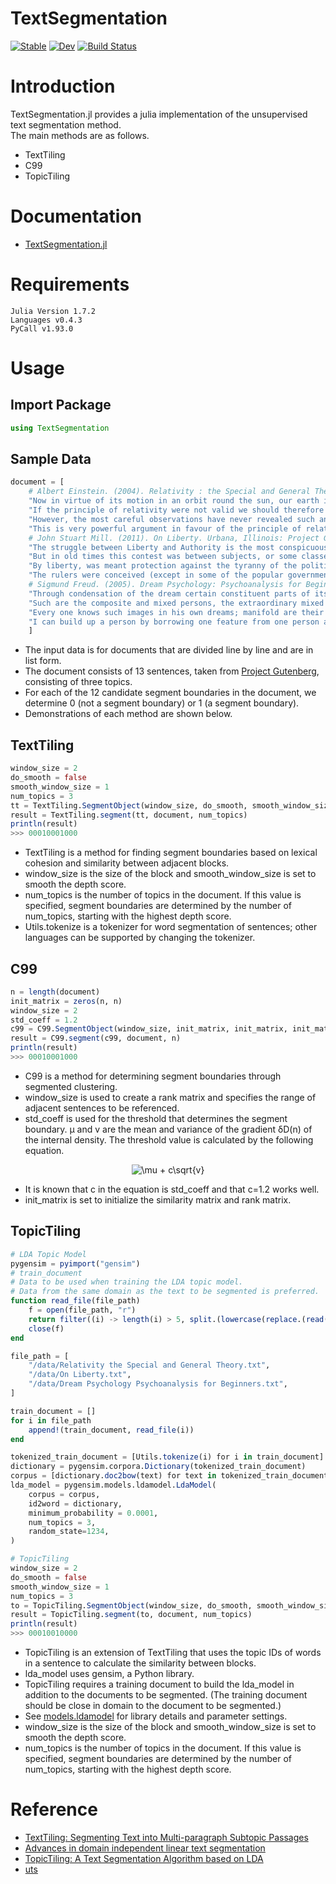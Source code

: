 # TextSegmentation

[![Stable](https://img.shields.io/badge/docs-stable-blue.svg)](https://kawasaki-kento.github.io/TextSegmentation.jl/stable)
[![Dev](https://img.shields.io/badge/docs-dev-blue.svg)](https://kawasaki-kento.github.io/TextSegmentation.jl/dev)
[![Build Status](https://travis-ci.com/kawasaki-kento/TextSegmentation.jl.svg?branch=main)](https://travis-ci.com/kawasaki-kento/TextSegmentation.jl)

# Introduction
TextSegmentation.jl provides a julia implementation of the unsupervised text segmentation method.  
The main methods are as follows.
 - TextTiling
 - C99
 - TopicTiling

# Documentation
 - [TextSegmentation.jl](https://kawasaki-kento.github.io/TextSegmentation.jl/build/)

# Requirements
```
Julia Version 1.7.2
Languages v0.4.3
PyCall v1.93.0
```

# Usage
## Import Package
```julia
using TextSegmentation
```
## Sample Data
```julia
document = [
    # Albert Einstein. (2004). Relativity : the Special and General Theory. Urbana, Illinois: Project Gutenberg. Retrieved June 23, 2022, from https://www.gutenberg.org/ebooks/5001.
    "Now in virtue of its motion in an orbit round the sun, our earth is comparable with a railway carriage travelling with a velocity of about 30 kilometres per second. ",
    "If the principle of relativity were not valid we should therefore expect that the direction of motion of the earth at any moment would enter into the laws of nature, and also that physical systems in their behaviour would be dependent on the orientation in space with respect to the earth. For owing to the alteration in direction of the velocity of revolution of the earth in the course of a year, the earth cannot be at rest relative to the hypothetical system K[0] throughout the whole year. ",
    "However, the most careful observations have never revealed such anisotropic properties in terrestrial physical space, i.e. a physical non-equivalence of different directions. ",
    "This is very powerful argument in favour of the principle of relativity.",
    # John Stuart Mill. (2011). On Liberty. Urbana, Illinois: Project Gutenberg. Retrieved June 23, 2022, from https://www.gutenberg.org/ebooks/34901.
    "The struggle between Liberty and Authority is the most conspicuous feature in the portions of history with which we are earliest familiar, particularly in that of Greece, Rome, and England.",
    "But in old times this contest was between subjects, or some classes of subjects, and the government.",
    "By liberty, was meant protection against the tyranny of the political rulers.",
    "The rulers were conceived (except in some of the popular governments of Greece) as in a necessarily antagonistic position to the people whom they ruled.",
    # Sigmund Freud. (2005). Dream Psychology: Psychoanalysis for Beginners. Urbana, Illinois: Project Gutenberg. Retrieved June 23, 2022, from https://www.gutenberg.org/ebooks/15489.
    "Through condensation of the dream certain constituent parts of its content are explicable which are peculiar to the dream life alone, and which are not found in the waking state.",
    "Such are the composite and mixed persons, the extraordinary mixed figures, creations comparable with the fantastic animal compositions of Orientals; a moment's thought and these are reduced to unity, whilst the fancies of the dream are ever formed anew in an inexhaustible profusion.",
    "Every one knows such images in his own dreams; manifold are their origins.",
    "I can build up a person by borrowing one feature from one person and one from another, or by giving to the form of one the name of another in my dream.",
    ]
```
 - The input data is for documents that are divided line by line and are in list form.
 - The document consists of 13 sentences, taken from [Project Gutenberg](https://www.gutenberg.org/), consisting of three topics.
 - For each of the 12 candidate segment boundaries in the document, we determine 0 (not a segment boundary) or 1 (a segment boundary).
 - Demonstrations of each method are shown below.

## TextTiling
```julia
window_size = 2
do_smooth = false
smooth_window_size = 1
num_topics = 3
tt = TextTiling.SegmentObject(window_size, do_smooth, smooth_window_size, Utils.tokenize)
result = TextTiling.segment(tt, document, num_topics)
println(result)
>>> 00010001000
```
 - TextTiling is a method for finding segment boundaries based on lexical cohesion and similarity between adjacent blocks.
 - window_size is the size of the block and smooth_window_size is set to smooth the depth score.
 - num_topics is the number of topics in the document. If this value is specified, segment boundaries are determined by the number of num_topics, starting with the highest depth score.
 - Utils.tokenize is a tokenizer for word segmentation of sentences; other languages can be supported by changing the tokenizer.

## C99
```julia
n = length(document)
init_matrix = zeros(n, n)
window_size = 2
std_coeff = 1.2
c99 = C99.SegmentObject(window_size, init_matrix, init_matrix, init_matrix, std_coeff, Utils.tokenize)
result = C99.segment(c99, document, n)
println(result)
>>> 00010001000
```
 - C99 is a method for determining segment boundaries through segmented clustering.
 - window_size is used to create a rank matrix and specifies the range of adjacent sentences to be referenced.
 - std_coeff is used for the threshold that determines the segment boundary. μ and v are the mean and variance of the gradient δD(n) of the internal density. The threshold value is calculated by the following equation.

<p align="center">
  <img src="https://latex.codecogs.com/svg.image?\mu&space;&plus;&space;c\sqrt{v}" title="\mu + c\sqrt{v}" />
</p>

 - It is known that c in the equation is std_coeff and that c=1.2 works well.
 - init_matrix is set to initialize the similarity matrix and rank matrix.

## TopicTiling
```julia
# LDA Topic Model
pygensim = pyimport("gensim")
# train_document
# Data to be used when training the LDA topic model.
# Data from the same domain as the text to be segmented is preferred.
function read_file(file_path)
    f = open(file_path, "r")
    return filter((i) -> length(i) > 5, split.(lowercase(replace.(read(f, String), "\r"=>"")), "\n"))
    close(f)
end

file_path = [
    "/data/Relativity the Special and General Theory.txt",
    "/data/On Liberty.txt",
    "/data/Dream Psychology Psychoanalysis for Beginners.txt",
]

train_document = []
for i in file_path
    append!(train_document, read_file(i))
end

tokenized_train_document = [Utils.tokenize(i) for i in train_document]
dictionary = pygensim.corpora.Dictionary(tokenized_train_document)
corpus = [dictionary.doc2bow(text) for text in tokenized_train_document]
lda_model = pygensim.models.ldamodel.LdaModel(
    corpus = corpus,
    id2word = dictionary,
    minimum_probability = 0.0001,
    num_topics = 3,
    random_state=1234,
)

# TopicTiling
window_size = 2
do_smooth = false
smooth_window_size = 1
num_topics = 3
to = TopicTiling.SegmentObject(window_size, do_smooth, smooth_window_size, lda_model, dictionary)
result = TopicTiling.segment(to, document, num_topics)
println(result)
>>> 00010010000
```
 - TopicTiling is an extension of TextTiling that uses the topic IDs of words in a sentence to calculate the similarity between blocks.
 - lda_model uses gensim, a Python library.
 - TopicTiling requires a training document to build the lda_model in addition to the documents to be segmented. (The training document should be close in domain to the document to be segmented.)
 - See [models.ldamodel](https://radimrehurek.com/gensim/models/ldamodel.html) for library details and parameter settings.
 - window_size is the size of the block and smooth_window_size is set to smooth the depth score.
 - num_topics is the number of topics in the document. If this value is specified, segment boundaries are determined by the number of num_topics, starting with the highest depth score.

# Reference
 - [TextTiling: Segmenting Text into Multi-paragraph Subtopic Passages](https://aclanthology.org/J97-1003.pdf)
 - [Advances in domain independent linear text segmentation](https://arxiv.org/pdf/cs/0003083.pdf)
 - [TopicTiling: A Text Segmentation Algorithm based on LDA](https://aclanthology.org/W12-3307.pdf)
 - [uts](https://github.com/intfloat/uts)